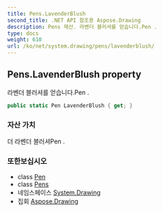 ```yaml
---
title: Pens.LavenderBlush
second_title: .NET API 참조용 Aspose.Drawing
description: Pens 재산. 라벤더 블러셔를 얻습니다.Pen .
type: docs
weight: 610
url: /ko/net/system.drawing/pens/lavenderblush/
---
```

## Pens.LavenderBlush property

라벤더 블러셔를 얻습니다.Pen .

```csharp
public static Pen LavenderBlush { get; }
```

### 자산 가치

더 라벤더 블러셔Pen .

### 또한보십시오

* class [Pen](../../pen/)
* class [Pens](../)
* 네임스페이스 [System.Drawing](../../pens/)
* 집회 [Aspose.Drawing](../../../)


